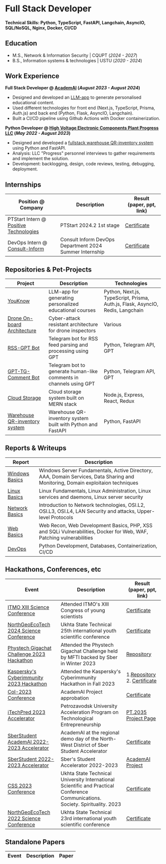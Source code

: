 # Full Stack Developer

#### Technical Skills: Python, TypeScript, FastAPI, Langchain, AsyncIO, SQL/NoSQL, Nginx, Docker, CI/CD

## Education

- M.S., Network & Information Security | CQUPT (_2024 - 2027_)
- B.S., Information systems & technologies | USTU (_2020 - 2024_)

## Work Experience

**Full Stack Developer @ [AcademAI](https://academai.ru) (_August 2023 - August 2024_)**

- Designed and developed an [LLM-app](https://youknow.academai.ru) to generate personalised educational content.
- Used different technologies for front end (Next.js, TypeScript, Prisma, Auth.js) and back end (Python, Flask, AsyncIO, Langchain).
- Built a CI/CD pipeline using Github Actions with Docker containerization.

**Python Developer @ [High Voltage Electronic Components Plant Progress LLC](https://zvekprogress.ru/) (_May 2022 - August 2023_)**

- Designed and developed a [fullstack warehouse QR-inventory system](https://github.com/AcademAI/qr_inventarization) using Python and FastAPI.
- Analysis: LLC "Progress" personnel interviews to gather requirements and implement the solution.
- Development: backlogging, design, code reviews, testing, debugging, deployment.

## Internships

| Position @ Company                                                         | Description                                             | Result (paper, ppt, link)                                                                                 |
| -------------------------------------------------------------------------- | ------------------------------------------------------- | --------------------------------------------------------------------------------------------------------- |
| PTStart Intern @ [Positive Technologies](https://pt-start.ptsecurity.com/) | PTStart 2024.2 1st stage                                | [Certificate](https://github.com/artias13/Events/blob/main/2024/ptstart_2024.png)                         |
| DevOps Intern @ [Consult-Inform](https://consult-inform.com/)              | Consult Inform DevOps Department 2024 Summer Internship | [Certificate](https://github.com/artias13/Events/blob/main/2024/internship_consultinform_2024_summer.png) |

## Repositories & Pet-Projects

| Project                                                                         | Description                                                        | Technologies                                                                   |
| ------------------------------------------------------------------------------- | ------------------------------------------------------------------ | ------------------------------------------------------------------------------ |
| [YouKnow](https://github.com/AcademAI/youknow)                                  | LLM-app for generating personalized educational courses            | Python, Next.js, TypeScript, Prisma, Auth.js, Flask, AsyncIO, Redis, Langchain |
| [Drone On-board Architecture](https://github.com/artias13/cyberimmune2023_mi6)  | Cyber-attack resistant architecture for drone inspectors           | Various                                                                        |
| [RSS-GPT Bot](https://github.com/AcademAI/rss_gpt_telegram)                     | Telegram bot for RSS feed parsing and processing using GPT         | Python, Telegram API, GPT                                                      |
| [GPT-TG-Comment Bot](https://github.com/AcademAI/GPTCommenter4Telegram)         | Telegram bot to generate human-like comments in channels using GPT | Python, Telegram API, GPT                                                      |
| [Cloud Storage](https://github.com/artias13/Cloud)                              | Cloud storage system built on MERN stack                           | Node.js, Express, React, Redux                                                 |
| [Warehouse QR-inventory system](https://github.com/AcademAI/qr_inventarization) | Warehouse QR-inventory system built with Python and FastAPI        | Python, FastAPI                                                                |

## Reports & Writeups

| Report                                                                                      | Description                                                                                                                     |
| ------------------------------------------------------------------------------------------- | ------------------------------------------------------------------------------------------------------------------------------- |
| [Windows Basics](https://buildin.ai/share/ebf7ddd1-eb39-4646-8160-2d3a99cc0ada?code=UA1GET) | Windows Server Fundamentals, Active Directory, AAA, Domain Services, Data Sharing and Monitoring, Domain exploitaion techniques |
| [Linux Basics](https://buildin.ai/share/0647c1be-7dad-48e1-b69b-d1ba392128ab?code=UA1GET)   | Linux Fundamentals, Linux Administration, Linux services and daemons, Linux server security                                     |
| [Network Basics](https://buildin.ai/share/121717d1-5482-4cf5-98c4-dd5029e1a7d0?code=UA1GET) | Introduction to Network technologies, OSI.L2, OSI.L3, OSI.L4, LAN Security and attacks, Upper-level Protocols                   |
| [Web Basics](https://buildin.ai/share/ece76662-4454-4919-8325-28ff8447b2a1?code=UA1GET)     | Web Recon, Web Development Basics, PHP, XSS and SQLi Vulnerabilities, Docker for Web, WAF, Patching vulnerabilities             |
| [DevOps](https://buildin.ai/share/076a6711-a10e-4d6c-b0ce-27e24b16589e?code=UA1GET)         | Python Development, Databases, Containerization, CI/CD                                                                          |

## Hackathons, Conferences, etc

| Event                                                                                                                              | Description                                                                                                                    | Result (paper, ppt, link)                                                                                                                                               |
| ---------------------------------------------------------------------------------------------------------------------------------- | ------------------------------------------------------------------------------------------------------------------------------ | ----------------------------------------------------------------------------------------------------------------------------------------------------------------------- |
| [ITMO XIII Science Conference](https://github.com/artias13/Events/blob/main/2024/itmo_kmu_2024_spring.png)                         | Attended ITMO's XIII Congress of young scientists                                                                              | [Certificate](https://github.com/artias13/Events/blob/main/2024/itmo_kmu_2024_spring.png)                                                                               |
| [NorthGeoEcoTech 2024 Science Conference](https://github.com/artias13/Events/blob/main/2024/SGET_2024.png)                         | Ukhta State Technical 25th international youth scientific conference                                                           | [Certificate](https://github.com/artias13/Events/blob/main/2024/SGET_2024.png)                                                                                          |
| [Phystech Gigachat Challenge 2023 Hackathon](https://github.com/artias13/Events/blob/main/2023/mfti_ai_hackathon_2023_winter.png)  | Attended the Phystech Gigachat Challenge held by MFTI backed by Sber in Winter 2023                                            | [Repository](https://github.com/AcademAI/youknow_mfti)                                                                                                                  |
| [Kaspersky's Cyberimmunity 2023 Hackathon](https://github.com/artias13/Events/blob/main/2023/kaspersky_hackathon_2023_winter.png)  | Attended the Kaspersky's Cyberimmunity Hackathon in Fall 2023                                                                  | 1.[Repository](https://github.com/artias13/cyberimmune2023_mi6) 2. [Certificate](https://github.com/artias13/Events/blob/main/2023/kaspersky_hackathon_2023_winter.png) |
| [CoI-2023 Conference](https://github.com/artias13/Events/blob/main/2023/cloud_of_ideas_2023_winter.png)                            | AcademAI Project approbation                                                                                                   | [Certificate](https://github.com/artias13/Events/blob/main/2023/cloud_of_ideas_2023_winter.png)                                                                         |
| [iTechPred 2023 Accelerator](https://github.com/artias13/Events/blob/main/2023/itechpred_2023_summer-winter.png)                   | Petrozavodsk University Acceleration Program on Technological Entrepreneurship                                                 | [PT.2035 Project Page](https://pt.2035.university/project/youknow)                                                                                                      |
| [SberStudent AcademAI 2022-2023 Accelerator](https://github.com/artias13/Events/blob/main/2023/sberstudent_academai_2023_fall.png) | AcademAI at the regional demo day of the North-West District of Sber Student Accelerator                                       | [Certificate](https://github.com/artias13/Events/blob/main/2023/presentations/AcademAI_SberStudent_DD.pdf)                                                              |
| [SberStudent 2022-2023 Accelerator](https://github.com/artias13/Events/blob/main/2023/sberstudent_2023_fall.png)                   | Sber's Student Accelerator 2022-2023                                                                                           | [AcademAI Project](https://academai.ru/)                                                                                                                                |
| [CSS 2023 Conference](https://github.com/artias13/Events/blob/main/2023/CDO_2023.png)                                              | Ukhta State Technical University International Scientific and Practical Conference Communications. Society. Spirituality. 2023 | [Certificate](https://github.com/artias13/Events/blob/main/2023/CDO_2023.png)                                                                                           |
| [NorthGeoEcoTech 2022 Science Conference](https://github.com/artias13/Events/blob/main/2022/SGET_2022.png)                         | Ukhta State Technical 23rd international youth scientific conference                                                           | [Certificate](https://github.com/artias13/Events/blob/main/2022/SGET_2022.png)                                                                                          |

## Standalone Papers

| Event | Description | Paper |
| ----- | ----------- | ----- |

